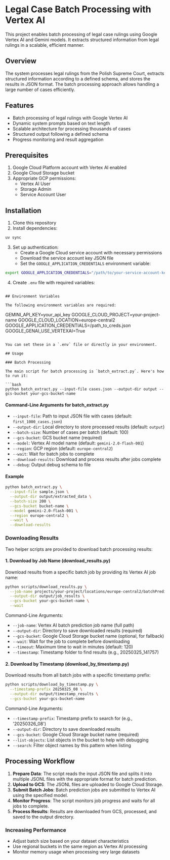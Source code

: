 # Legal Case Batch Processing with Vertex AI

This project enables batch processing of legal case rulings using Google Vertex AI and Gemini models. It extracts structured information from legal rulings in a scalable, efficient manner.

## Overview

The system processes legal rulings from the Polish Supreme Court, extracts structured information according to a defined schema, and stores the results in JSON format. The batch processing approach allows handling a large number of cases efficiently.

## Features

- Batch processing of legal rulings with Google Vertex AI
- Dynamic system prompts based on text length
- Scalable architecture for processing thousands of cases
- Structured output following a defined schema
- Progress monitoring and result aggregation

## Prerequisites

1. Google Cloud Platform account with Vertex AI enabled
2. Google Cloud Storage bucket
3. Appropriate GCP permissions:
   - Vertex AI User
   - Storage Admin
   - Service Account User

## Installation

1. Clone this repository
2. Install dependencies:

```bash
uv sync
```

3. Set up authentication:
   - Create a Google Cloud service account with necessary permissions
   - Download the service account key JSON file
   - Set the `GOOGLE_APPLICATION_CREDENTIALS` environment variable:

```bash
export GOOGLE_APPLICATION_CREDENTIALS="/path/to/your-service-account-key.json"
```

4. Create `.env` file with required variables:

```

## Environment Variables

The following environment variables are required:

```
GEMINI_API_KEY=your_api_key
GOOGLE_CLOUD_PROJECT=your-project-name
GOOGLE_CLOUD_LOCATION=europe-central2
GOOGLE_APPLICATION_CREDENTIALS=/path_to_creds.json
GOOGLE_GENAI_USE_VERTEXAI=True
```

You can set these in a `.env` file or directly in your environment.

## Usage

### Batch Processing

The main script for batch processing is `batch_extract.py`. Here's how to run it:

```bash
python batch_extract.py --input-file cases.json --output-dir output --gcs-bucket your-gcs-bucket-name
```

#### Command-Line Arguments for batch_extract.py

- `--input-file`: Path to input JSON file with cases (default: `first_1000_cases.json`)
- `--output-dir`: Local directory to store processed results (default: `output`)
- `--batch-size`: Number of cases per batch (default: 100)
- `--gcs-bucket`: GCS bucket name (required)
- `--model`: Vertex AI model name (default: `gemini-2.0-flash-001`)
- `--region`: GCP region (default: `europe-central2`)
- `--wait`: Wait for batch jobs to complete
- `--download-results`: Download and process results after jobs complete
- `--debug`: Output debug schema to file

#### Example

```bash
python batch_extract.py \
  --input-file sample.json \
  --output-dir output/extracted_data \
  --batch-size 200 \
  --gcs-bucket bucket-name \
  --model gemini-2.0-flash-001 \
  --region europe-central2 \
  --wait \
  --download-results
```

### Downloading Results

Two helper scripts are provided to download batch processing results:

#### 1. Download by Job Name (download_results.py)

Download results from a specific batch job by providing its Vertex AI job name:

```bash
python scripts/download_results.py \
  --job-name projects/your-project/locations/europe-central2/batchPredictionJobs/12345 \
  --output-dir output/job_results \
  --gcs-bucket your-gcs-bucket-name \
  --wait
```

Command-Line Arguments:
- `--job-name`: Vertex AI batch prediction job name (full path)
- `--output-dir`: Directory to save downloaded results (required)
- `--gcs-bucket`: Google Cloud Storage bucket name (optional, for fallback)
- `--wait`: Wait for the job to complete before downloading
- `--timeout`: Maximum time to wait in minutes (default: 120)
- `--timestamp`: Timestamp folder to find results (e.g., 20250325_141757)

#### 2. Download by Timestamp (download_by_timestamp.py)

Download results from all batch jobs with a specific timestamp prefix:

```bash
python scripts/download_by_timestamp.py \
  --timestamp-prefix 20250325_08 \
  --output-dir output/timestamp_results \
  --gcs-bucket your-gcs-bucket-name
```

Command-Line Arguments:
- `--timestamp-prefix`: Timestamp prefix to search for (e.g., '20250326_08')
- `--output-dir`: Directory to save downloaded results
- `--gcs-bucket`: Google Cloud Storage bucket name (required)
- `--list-objects`: List objects in the bucket to help with debugging
- `--search`: Filter object names by this pattern when listing

## Processing Workflow

1. **Prepare Data**: The script reads the input JSON file and splits it into multiple JSONL files with the appropriate format for batch prediction.
2. **Upload to GCS**: The JSONL files are uploaded to Google Cloud Storage.
3. **Submit Batch Jobs**: Batch prediction jobs are submitted to Vertex AI using the specified model.
4. **Monitor Progress**: The script monitors job progress and waits for all jobs to complete.
5. **Process Results**: Results are downloaded from GCS, processed, and saved to the output directory.

### Increasing Performance

- Adjust batch size based on your dataset characteristics
- Use regional buckets in the same region as Vertex AI processing
- Monitor memory usage when processing very large datasets

